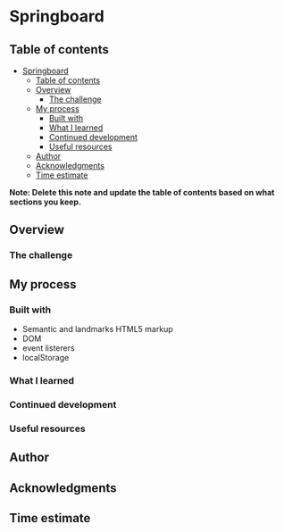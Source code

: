 # Springboard

## Table of contents

- [Springboard](#springboard)
  - [Table of contents](#table-of-contents)
  - [Overview](#overview)
    - [The challenge](#the-challenge)
  - [My process](#my-process)
    - [Built with](#built-with)
    - [What I learned](#what-i-learned)
    - [Continued development](#continued-development)
    - [Useful resources](#useful-resources)
  - [Author](#author)
  - [Acknowledgments](#acknowledgments)
  - [Time estimate](#time-estimate)

**Note: Delete this note and update the table of contents based on what sections you keep.**

## Overview

### The challenge

## My process

### Built with

- Semantic and landmarks HTML5 markup
- DOM
- event listerers
- localStorage
  
### What I learned

### Continued development

### Useful resources

## Author

## Acknowledgments

## Time estimate 